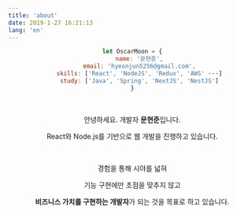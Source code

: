 ```yaml
---
title: 'about'
date: 2019-1-27 16:21:13
lang: 'en'
---
```


<div align="center">

```javascript
let OscarMoon = {
    name: '문현준',
    email: 'hyeonjun5256@gmail.com',
    skills: ['React', 'NodeJS', 'Redux', 'AWS' ···]
    study: ['Java', 'Spring', 'NextJS', 'NestJS']
}
```

<br />

안녕하세요. 개발자 **문현준**입니다.

React와 Node.js를 기반으로 웹 개발을 진행하고 있습니다.

<br />

경험을 통해 시야를 넓혀

기능 구현에만 초점을 맞추지 않고

**비즈니스 가치를 구현하는 개발자**가 되는 것을 목표로 하고 있습니다.

</div>
